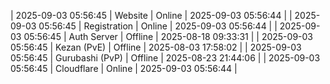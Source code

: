 | 2025-09-03 05:56:45 | Website | Online | 2025-09-03 05:56:44 |
| 2025-09-03 05:56:45 | Registration | Online | 2025-09-03 05:56:44 |
| 2025-09-03 05:56:45 | Auth Server | Offline | 2025-08-18 09:33:31 |
| 2025-09-03 05:56:45 | Kezan (PvE) | Offline | 2025-08-03 17:58:02 |
| 2025-09-03 05:56:45 | Gurubashi (PvP) | Offline | 2025-08-23 21:44:06 |
| 2025-09-03 05:56:45 | Cloudflare | Online | 2025-09-03 05:56:44 |
